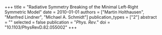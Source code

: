 +++
title = "Radiative Symmetry Breaking of the Minimal Left-Right Symmetric Model"
date = 2010-01-01
authors = ["Martin Holthausen", "Manfred Lindner", "Michael A. Schmidt"]
publication_types = ["2"]
abstract = ""
selected = false
publication = "*Phys. Rev.*"
doi = "10.1103/PhysRevD.82.055002"
+++

